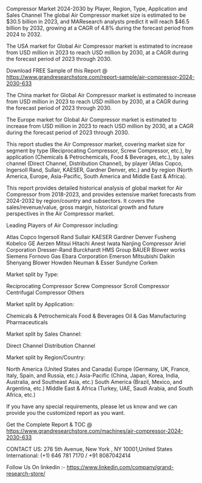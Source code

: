 Compressor Market 2024-2030 by Player, Region, Type, Application and Sales Channel
The global Air Compressor market size is estimated to be $30.5 billion in 2023, and MAResearch analysts predict it will reach $46.5 billion by 2032, growing at a CAGR of 4.8% during the forecast period from 2024 to 2032.

The USA market for Global Air Compressor market is estimated to increase from USD million in 2023 to reach USD million by 2030, at a CAGR during the forecast period of 2023 through 2030.

Download FREE Sample of this Report @ https://www.grandresearchstore.com/report-sample/air-compressor-2024-2030-633

The China market for Global Air Compressor market is estimated to increase from USD million in 2023 to reach USD million by 2030, at a CAGR during the forecast period of 2023 through 2030.

The Europe market for Global Air Compressor market is estimated to increase from USD million in 2023 to reach USD million by 2030, at a CAGR during the forecast period of 2023 through 2030.

This report studies the Air Compressor market, covering market size for segment by type (Reciprocating Compressor, Screw Compressor, etc.), by application (Chemicals & Petrochemicals, Food & Beverages, etc.), by sales channel (Direct Channel, Distribution Channel), by player (Atlas Copco, Ingersoll Rand, Sullair, KAESER, Gardner Denver, etc.) and by region (North America, Europe, Asia-Pacific, South America and Middle East & Africa).

This report provides detailed historical analysis of global market for Air Compressor from 2018-2023, and provides extensive market forecasts from 2024-2032 by region/country and subsectors. It covers the sales/revenue/value, gross margin, historical growth and future perspectives in the Air Compressor market.

Leading Players of Air Compressor including:

Atlas Copco
Ingersoll Rand
Sullair
KAESER
Gardner Denver
Fusheng
Kobelco
GE
Aerzen
Mitsui
Hitachi
Anest Iwata
Nanjing Compressor
Ariel Corporation
Dresser-Rand
Burckhardt
HMS Group
BAUER
Blower works
Siemens
Fornovo Gas
Ebara Corporation
Emerson
Mitsubishi
Daikin
Shenyang Blower
Howden
Neuman & Esser
Sundyne
Corken

Market split by Type:

Reciprocating Compressor
Screw Compressor
Scroll Compressor
Centrifugal Compressor
Others

Market split by Application:

Chemicals & Petrochemicals
Food & Beverages
Oil & Gas
Manufacturing
Pharmaceuticals

Market split by Sales Channel:

Direct Channel
Distribution Channel

Market split by Region/Country:

North America (United States and Canada)
Europe (Germany, UK, France, Italy, Spain, and Russia, etc.)
Asia-Pacific (China, Japan, Korea, India, Australia, and Southeast Asia, etc.)
South America (Brazil, Mexico, and Argentina, etc.)
Middle East & Africa (Turkey, UAE, Saudi Arabia, and South Africa, etc.)

If you have any special requirements, please let us know and we can provide you the customized report as you want.

Get the Complete Report & TOC @ https://www.grandresearchstore.com/machines/air-compressor-2024-2030-633

CONTACT US:
276 5th Avenue, New York , NY 10001,United States
International: (+1) 646 781 7170 / +91 8087042414

Follow Us On linkedin :- https://www.linkedin.com/company/grand-research-store/
